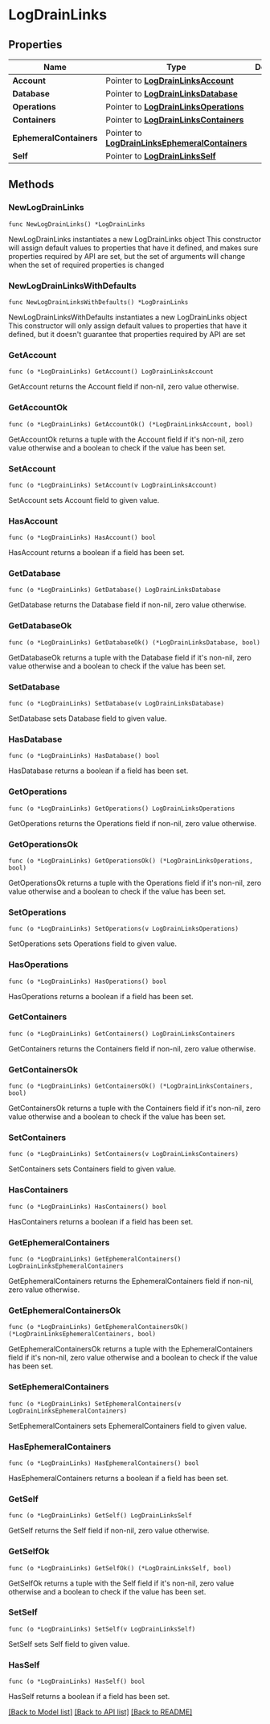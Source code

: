 # LogDrainLinks

## Properties

Name | Type | Description | Notes
------------ | ------------- | ------------- | -------------
**Account** | Pointer to [**LogDrainLinksAccount**](LogDrainLinksAccount.md) |  | [optional] 
**Database** | Pointer to [**LogDrainLinksDatabase**](LogDrainLinksDatabase.md) |  | [optional] 
**Operations** | Pointer to [**LogDrainLinksOperations**](LogDrainLinksOperations.md) |  | [optional] 
**Containers** | Pointer to [**LogDrainLinksContainers**](LogDrainLinksContainers.md) |  | [optional] 
**EphemeralContainers** | Pointer to [**LogDrainLinksEphemeralContainers**](LogDrainLinksEphemeralContainers.md) |  | [optional] 
**Self** | Pointer to [**LogDrainLinksSelf**](LogDrainLinksSelf.md) |  | [optional] 

## Methods

### NewLogDrainLinks

`func NewLogDrainLinks() *LogDrainLinks`

NewLogDrainLinks instantiates a new LogDrainLinks object
This constructor will assign default values to properties that have it defined,
and makes sure properties required by API are set, but the set of arguments
will change when the set of required properties is changed

### NewLogDrainLinksWithDefaults

`func NewLogDrainLinksWithDefaults() *LogDrainLinks`

NewLogDrainLinksWithDefaults instantiates a new LogDrainLinks object
This constructor will only assign default values to properties that have it defined,
but it doesn't guarantee that properties required by API are set

### GetAccount

`func (o *LogDrainLinks) GetAccount() LogDrainLinksAccount`

GetAccount returns the Account field if non-nil, zero value otherwise.

### GetAccountOk

`func (o *LogDrainLinks) GetAccountOk() (*LogDrainLinksAccount, bool)`

GetAccountOk returns a tuple with the Account field if it's non-nil, zero value otherwise
and a boolean to check if the value has been set.

### SetAccount

`func (o *LogDrainLinks) SetAccount(v LogDrainLinksAccount)`

SetAccount sets Account field to given value.

### HasAccount

`func (o *LogDrainLinks) HasAccount() bool`

HasAccount returns a boolean if a field has been set.

### GetDatabase

`func (o *LogDrainLinks) GetDatabase() LogDrainLinksDatabase`

GetDatabase returns the Database field if non-nil, zero value otherwise.

### GetDatabaseOk

`func (o *LogDrainLinks) GetDatabaseOk() (*LogDrainLinksDatabase, bool)`

GetDatabaseOk returns a tuple with the Database field if it's non-nil, zero value otherwise
and a boolean to check if the value has been set.

### SetDatabase

`func (o *LogDrainLinks) SetDatabase(v LogDrainLinksDatabase)`

SetDatabase sets Database field to given value.

### HasDatabase

`func (o *LogDrainLinks) HasDatabase() bool`

HasDatabase returns a boolean if a field has been set.

### GetOperations

`func (o *LogDrainLinks) GetOperations() LogDrainLinksOperations`

GetOperations returns the Operations field if non-nil, zero value otherwise.

### GetOperationsOk

`func (o *LogDrainLinks) GetOperationsOk() (*LogDrainLinksOperations, bool)`

GetOperationsOk returns a tuple with the Operations field if it's non-nil, zero value otherwise
and a boolean to check if the value has been set.

### SetOperations

`func (o *LogDrainLinks) SetOperations(v LogDrainLinksOperations)`

SetOperations sets Operations field to given value.

### HasOperations

`func (o *LogDrainLinks) HasOperations() bool`

HasOperations returns a boolean if a field has been set.

### GetContainers

`func (o *LogDrainLinks) GetContainers() LogDrainLinksContainers`

GetContainers returns the Containers field if non-nil, zero value otherwise.

### GetContainersOk

`func (o *LogDrainLinks) GetContainersOk() (*LogDrainLinksContainers, bool)`

GetContainersOk returns a tuple with the Containers field if it's non-nil, zero value otherwise
and a boolean to check if the value has been set.

### SetContainers

`func (o *LogDrainLinks) SetContainers(v LogDrainLinksContainers)`

SetContainers sets Containers field to given value.

### HasContainers

`func (o *LogDrainLinks) HasContainers() bool`

HasContainers returns a boolean if a field has been set.

### GetEphemeralContainers

`func (o *LogDrainLinks) GetEphemeralContainers() LogDrainLinksEphemeralContainers`

GetEphemeralContainers returns the EphemeralContainers field if non-nil, zero value otherwise.

### GetEphemeralContainersOk

`func (o *LogDrainLinks) GetEphemeralContainersOk() (*LogDrainLinksEphemeralContainers, bool)`

GetEphemeralContainersOk returns a tuple with the EphemeralContainers field if it's non-nil, zero value otherwise
and a boolean to check if the value has been set.

### SetEphemeralContainers

`func (o *LogDrainLinks) SetEphemeralContainers(v LogDrainLinksEphemeralContainers)`

SetEphemeralContainers sets EphemeralContainers field to given value.

### HasEphemeralContainers

`func (o *LogDrainLinks) HasEphemeralContainers() bool`

HasEphemeralContainers returns a boolean if a field has been set.

### GetSelf

`func (o *LogDrainLinks) GetSelf() LogDrainLinksSelf`

GetSelf returns the Self field if non-nil, zero value otherwise.

### GetSelfOk

`func (o *LogDrainLinks) GetSelfOk() (*LogDrainLinksSelf, bool)`

GetSelfOk returns a tuple with the Self field if it's non-nil, zero value otherwise
and a boolean to check if the value has been set.

### SetSelf

`func (o *LogDrainLinks) SetSelf(v LogDrainLinksSelf)`

SetSelf sets Self field to given value.

### HasSelf

`func (o *LogDrainLinks) HasSelf() bool`

HasSelf returns a boolean if a field has been set.


[[Back to Model list]](../README.md#documentation-for-models) [[Back to API list]](../README.md#documentation-for-api-endpoints) [[Back to README]](../README.md)


